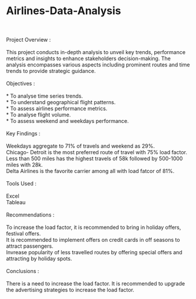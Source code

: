 # Airlines-Data-Analysis<br/>
<br/>
<br/>
Project Overview :<br/>
<br/>
This project conducts in-depth analysis to unveil key trends, performance metrics and insights to enhance stakeholders decision-making. The analysis encompasses various aspects including prominent routes and time trends to provide strategic guidance.<br/>
<br/>
Objectives :<br/>
<br/>
* To analyse time series trends.<br/>
* To understand geographical flight patterns.<br/>
* To assess airlines performance metrics.<br/>
* To analyse flight volume.<br/>
* To assess weekend and weekdays performance.<br/>
<br/>
Key Findings :<br/>
<br/>
Weekdays aggregate to 71% of travels and weekend as 29%.<br/>
Chicago- Detroit is the most preferred route of travel with 75% load factor.<br/>
Less than 500 miles has the highest travels of 58k followed by 500-1000 miles with 28k.<br/>
Delta Airlines is the favorite carrier among all with load fatcor of 81%.<br/>
<br/>
Tools Used :<br/>
<br/>
Excel<br/>
Tableau<br/>
<br/>
Recommendations :<br/>
<br/>
To increase the load factor, it is recommended to bring in holiday offers, festival offers.<br/>
It is recommended to implement offers on credit cards in off seasons to attract passengers.<br/>
Invrease popularity of less travelled routes by offering special offers and attracting by holiday spots.<br/>
<br/>
Conclusions :<br/>
<br/>
There is a need to increase the load factor. It is recommended to upgrade the advertising strategies to increase the load factor.<br/>
